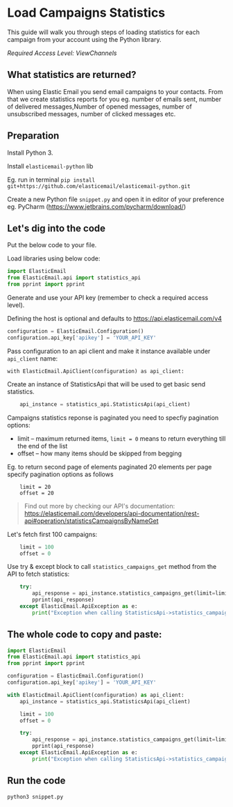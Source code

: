 # Load Campaigns Statistics

This guide will walk you through steps of loading statistics for each campaign from your account using the Python library. 

*Required Access Level: ViewChannels*

## What statistics are returned?
When using Elastic Email you send email campaigns to your contacts. From that we create statistics reports for you eg. number of emails sent, number of delivered messages,Number of opened messages, number of unsubscribed messages, number of clicked messages etc.

## Preparation
Install Python 3.

Install `elasticemail-python` lib

Eg. run in terminal `pip install git+https://github.com/elasticemail/elasticemail-python.git`

Create a new Python file `snippet.py` and open it in editor of your preference eg. PyCharm (https://www.jetbrains.com/pycharm/download/)

## Let's dig into the code

Put the below code to your file.

Load libraries using below code:

```python
import ElasticEmail
from ElasticEmail.api import statistics_api
from pprint import pprint
```

Generate and use your API key (remember to check a required access level).

Defining the host is optional and defaults to https://api.elasticemail.com/v4

```python
configuration = ElasticEmail.Configuration()
configuration.api_key['apikey'] = 'YOUR_API_KEY'
```

Pass configuration to an api client and make it instance available under `api_client` name:
```
with ElasticEmail.ApiClient(configuration) as api_client:
```

Create an instance of StatisticsApi that will be used to get basic send statistics.

```python
    api_instance = statistics_api.StatisticsApi(api_client)
```

Campaigns statistics reponse is paginated you need to specfiy pagination options:
- limit – maximum returned items, `limit = 0` means to return everything till the end of the list
- offset – how many items should be skipped from begging

Eg. to return second page of elements paginated 20 elements per page specify pagination options as follows
```
    limit = 20
    offset = 20
```

> Find out more by checking our API's documentation: https://elasticemail.com/developers/api-documentation/rest-api#operation/statisticsCampaignsByNameGet

Let's fetch first 100 campaigns:

```python
    limit = 100
    offset = 0 
```

Use try & except block to call `statistics_campaigns_get` method from the API to fetch statistics: 

```python
    try:
        api_response = api_instance.statistics_campaigns_get(limit=limit, offset=offset)
        pprint(api_response)
    except ElasticEmail.ApiException as e:
        print("Exception when calling StatisticsApi->statistics_campaigns_get: %s\n" % e)
```


## The whole code to copy and paste:

```python
import ElasticEmail
from ElasticEmail.api import statistics_api
from pprint import pprint

configuration = ElasticEmail.Configuration()
configuration.api_key['apikey'] = 'YOUR_API_KEY'

with ElasticEmail.ApiClient(configuration) as api_client:
    api_instance = statistics_api.StatisticsApi(api_client)

    limit = 100
    offset = 0

    try:
        api_response = api_instance.statistics_campaigns_get(limit=limit, offset=offset)
        pprint(api_response)
    except ElasticEmail.ApiException as e:
        print("Exception when calling StatisticsApi->statistics_campaigns_get: %s\n" % e)
```

## Run the code
```
python3 snippet.py
```
